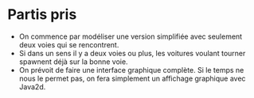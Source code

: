# Partis pris

+ On commence par modéliser une version simplifiée avec seulement deux voies qui se rencontrent.
+ Si dans un sens il y a deux voies ou plus, les voitures voulant tourner spawnent déjà sur la bonne voie.
+ On prévoit de faire une interface graphique complète. Si le temps ne nous le permet pas, on fera simplement un affichage graphique avec Java2d.
